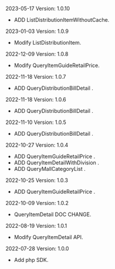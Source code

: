 2023-05-17 Version: 1.0.10
- ADD ListDistributionItemWithoutCache.

2023-01-03 Version: 1.0.9
- Modify ListDistributionItem.

2022-12-09 Version: 1.0.8
- Modify QueryItemGuideRetailPrice.

2022-11-18 Version: 1.0.7
- ADD QueryDistributionBillDetail .

2022-11-18 Version: 1.0.6
- ADD QueryDistributionBillDetail .

2022-11-10 Version: 1.0.5
- ADD QueryDistributionBillDetail .

2022-10-27 Version: 1.0.4
- ADD QueryItemGuideRetailPrice .
- ADD QueryItemDetailWithDivision .
- ADD QueryMallCategoryList .

2022-10-25 Version: 1.0.3
- ADD QueryItemGuideRetailPrice .

2022-10-09 Version: 1.0.2
- QueryItemDetail DOC CHANGE.

2022-08-19 Version: 1.0.1
- Modify QueryItemDetail API.

2022-07-28 Version: 1.0.0
- Add php SDK.

